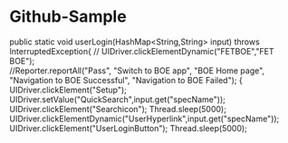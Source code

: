 # Github-Sample
public static void userLogin(HashMap<String,String> input) throws InterruptedException{
	//	UIDriver.clickElementDynamic("FETBOE","FET BOE");		
	//Reporter.reportAll("Pass", "Switch to BOE app", "BOE Home page", "Navigation to BOE Successful", "Navigation to BOE Failed");
		{             
            UIDriver.clickElement("Setup");   
            UIDriver.setValue("QuickSearch",input.get("specName"));
            UIDriver.clickElement("Searchicon");
            Thread.sleep(5000);
            UIDriver.clickElementDynamic("UserHyperlink",input.get("specName"));
            UIDriver.clickElement("UserLoginButton");
            Thread.sleep(5000);
